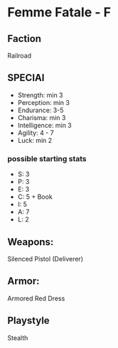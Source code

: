 # Femme Fatale - F

## Faction

Railroad

## SPECIAl

- Strength: min 3
- Perception: min 3
- Endurance: 3-5
- Charisma: min 3
- Intelligence: min 3
- Agility: 4 - 7
- Luck: min 2

### possible starting stats

- S: 3
- P: 3
- E: 3
- C: 5 + Book
- I: 5
- A: 7
- L: 2

## Weapons:

Silenced Pistol (Deliverer)

## Armor:

Armored Red Dress

## Playstyle

Stealth
